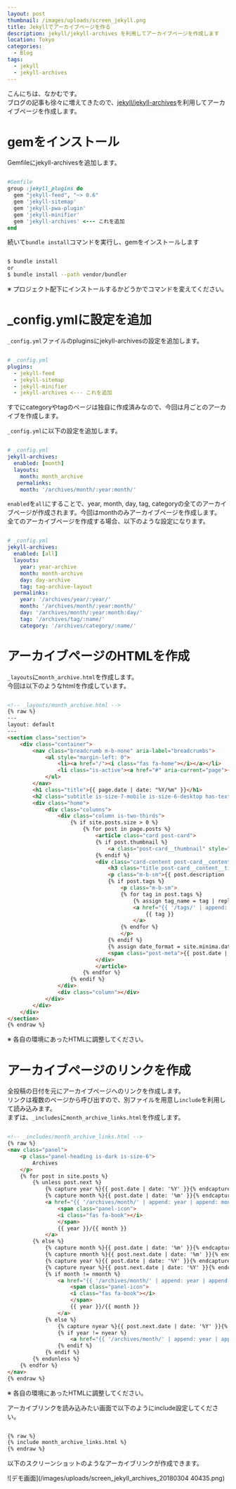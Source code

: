 ```yaml
---
layout: post
thumbnail: /images/uploads/screen_jekyll.png
title: Jekyllでアーカイブページを作る
description: jekyll/jekyll-archives を利用してアーカイブページを作成します
location: Tokyo
categories:
  - Blog
tags:
  - jekyll
  - jekyll-archives
---
```

こんにちは、なかむです。  
ブログの記事も徐々に増えてきたので、[jekyll/jekyll-archives](https://github.com/jekyll/jekyll-archives)を利用してアーカイブページを作成します。

# gemをインストール

Gemfileにjekyll-archivesを追加します。

```ruby

#Gemfile
group :jekyll_plugins do
  gem "jekyll-feed", "~> 0.6"
  gem 'jekyll-sitemap'
  gem 'jekyll-pwa-plugin'
  gem 'jekyll-minifier'
  gem 'jekyll-archives' <--- これを追加
end

```

続いて`bundle install`コマンドを実行し、gemをインストールします

```bash

$ bundle install 
or
$ bundle install --path vendor/bundler

```

※ プロジェクト配下にインストールするかどうかでコマンドを変えてください。

# _config.ymlに設定を追加

`_config.yml`ファイルのpluginsにjekyll-archivesの設定を追加します。

```yaml

# _config.yml
plugins:
  - jekyll-feed
  - jekyll-sitemap
  - jekyll-minifier
  - jekyll-archives <--- これを追加

```

すでにcategoryやtagのページは独自に作成済みなので、今回は月ごとのアーカイブを作成します。

`_config.yml`に以下の設定を追加します。

```yaml

# _config.yml
jekyll-archives:
  enabled: [month]
  layouts:
    month: month_archive
   permalinks:
    month: '/archives/month/:year:month/'

```

`enabled`を`all`にすることで、year, month, day, tag, categoryの全てのアーカイブページが作成されます。今回はmonthのみアーカイブページを作成します。  
全てのアーカイブページを作成する場合、以下のような設定になります。

```yaml

# _config.yml
jekyll-archives:
  enabled: [all]
  layouts:
    year: year-archive
    month: month-archive
    day: day-archive
    tag: tag-archive-layout
  permalinks:
    year: '/archives/year/:year/'
    month: '/archives/month/:year:month/'
    day: '/archives/month/:year:month:day/'
    tag: '/archives/tag/:name/'
    category: '/archives/category/:name/'

```

# アーカイブページのHTMLを作成

`_layouts`に`month_archive.html`を作成します。  
今回は以下のようなhtmlを作成しています。

```html

<!-- _layouts/month_archive.html -->
{% raw %}
---
layout: default
---
<section class="section">
    <div class="container">
        <nav class="breadcrumb m-b-none" aria-label="breadcrumbs">
            <ul style="margin-left: 0">
                <li><a href="/"><i class="fas fa-home"></i></a></li>
                <li class="is-active"><a href="#" aria-current="page">{{ page.date | date: "%Y/%m" }}</a></li>
            </ul>
        </nav>
        <h1 class="title">{{ page.date | date: "%Y/%m" }}</h1>
        <h2 class="subtitle is-size-7-mobile is-size-6-desktop has-text-grey">{{ page.date | date: "%Y/%m" }}のアーカイブページになります。</h2>
        <div class="home">       
            <div class="columns">
                <div class="column is-two-thirds">
                    {% if site.posts.size > 0 %}
                        {% for post in page.posts %}
                            <article class="card post-card">
                            {% if post.thumbnail %}
                                <a class="post-card__thumbnail" style="background-image: url({{ post.thumbnail }})" href="{{ post.url | relative_url }}"></a>
                            {% endif %}
                            <div class="card-content post-card__content">
                                <h3 class="title post-card__content__title m-b-sm"><a href="{{ post.url | relative_url }}" title="{{ post.title | escape }}">{{ post.title | escape }}</a></h3>
                                <p class="m-b-sm">{{ post.description | escape }}</p>
                                {% if post.tags %}
                                    <p class="m-b-sm">
                                    {% for tag in post.tags %}
                                        {% assign tag_name = tag | replace: " ", "_" %}
                                        <a href="{{ '/tags/' | append: tag_name | relative_url }}" class="tag is-link">
                                            {{ tag }}
                                        </a>
                                    {% endfor %}
                                    </p>
                                {% endif %}
                                {% assign date_format = site.minima.date_format | default: "%b %-d, %Y" %}
                                <span class="post-meta">{{ post.date | date: date_format }}</span>
                            </div>
                            </article>
                        {% endfor %}
                    {% endif %}
                </div>
                <div class="column"></div>
            </div>
        </div>
    </div>
</section>
{% endraw %}

```

※ 各自の環境にあったHTMLに調整してください。


# アーカイブページのリンクを作成

全投稿の日付を元にアーカイブページへのリンクを作成します。  
リンクは複数のページから呼び出すので、別ファイルを用意し`include`を利用して読み込みます。  
まずは、`_includes`に`month_archive_links.html`を作成します。

```html

<!-- _includes/month_archive_links.html -->
{% raw %}
<nav class="panel">
    <p class="panel-heading is-dark is-size-6">
        Archives
    </p>
    {% for post in site.posts %}
        {% unless post.next %}
            {% capture year %}{{ post.date | date: '%Y' }}{% endcapture %}
            {% capture month %}{{ post.date | date: '%m' }}{% endcapture %}
            <a href="{{ '/archives/month/' | append: year | append: month | relative_url }}" class="panel-block">
                <span class="panel-icon">
                <i class="fas fa-book"></i>
                </span>
                {{ year }}/{{ month }}
            </a>
        {% else %}
            {% capture month %}{{ post.date | date: '%m' }}{% endcapture %}
            {% capture nmonth %}{{ post.next.date | date: '%m' }}{% endcapture %}
            {% capture year %}{{ post.date | date: '%Y' }}{% endcapture %}
            {% capture nyear %}{{ post.next.date | date: '%Y' }}{% endcapture %}
            {% if month != nmonth %}
                <a href="{{ '/archives/month/' | append: year | append: month | relative_url }}" class="panel-block">
                    <span class="panel-icon">
                    <i class="fas fa-book"></i>
                    </span>
                    {{ year }}/{{ month }}
                </a>
            {% else %}
                {% capture nyear %}{{ post.next.date | date: '%Y' }}{% endcapture %}
                {% if year != nyear %}
                    <a href="{{ '/archives/month/' | append: year | append: month | relative_url }}" class="panel-block"><span class="panel-icon"><i class="fas fa-book"></i></span>{{ year }}/{{ month }}</a>
                {% endif %}
            {% endif %}
        {% endunless %}
    {% endfor %}
</nav>
{% endraw %}

```

※ 各自の環境にあったHTMLに調整してください。

アーカイブリンクを読み込みたい画面で以下のようにinclude設定してください。

```html

{% raw %}
{% include month_archive_links.html %}
{% endraw %}

```

以下のスクリーンショットのようなアーカイブリンクが作成できます。

![デモ画面](/images/uploads/screen_jekyll_archives_20180304 40435.png)

